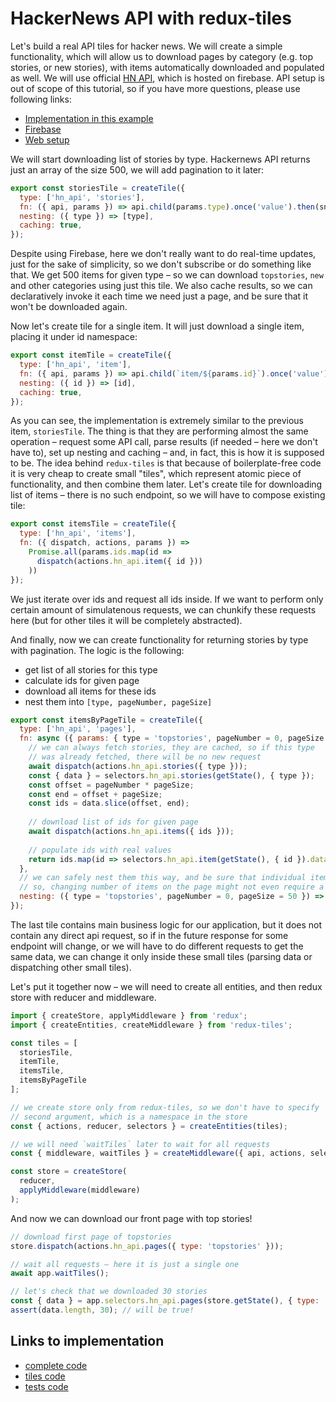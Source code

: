 # HackerNews API with redux-tiles

Let's build a real API tiles for hacker news. We will create a simple functionality, which will allow us to download pages by category (e.g. top stories, or new stories), with items automatically downloaded and populated as well.
We will use official [HN API](https://github.com/HackerNews/API), which is hosted on firebase. API setup is out of scope of this tutorial, so if you have more questions, please use following links:
- [Implementation in this example](https://github.com/Bloomca/redux-tiles/blob/master/examples/hacker-news-api/api.js)
- [Firebase](https://firebase.google.com/)
- [Web setup](https://firebase.google.com/docs/web/setup)

We will start downloading list of stories by type. Hackernews API returns just an array of the size 500, we will add pagination to it later:

```javascript
export const storiesTile = createTile({
  type: ['hn_api', 'stories'],
  fn: ({ api, params }) => api.child(params.type).once('value').then(snapshot => snapshot.val()),
  nesting: ({ type }) => [type],
  caching: true,
});
```

Despite using Firebase, here we don't really want to do real-time updates, just for the sake of simplicity, so we don't subscribe or do something like that. We get 500 items for given type – so we can download `topstories`, `new` and other categories using just this tile. We also cache results, so we can declaratively invoke it each time we need just a page, and be sure that it won't be downloaded again.

Now let's create tile for a single item. It will just download a single item, placing it under id namespace:

```javascript
export const itemTile = createTile({
  type: ['hn_api', 'item'],
  fn: ({ api, params }) => api.child(`item/${params.id}`).once('value').then(snapshot => snapshot.val()) ,
  nesting: ({ id }) => [id],
  caching: true,
});
```

As you can see, the implementation is extremely similar to the previous item, `storiesTile`. The thing is that they are performing almost the same operation – request some API call, parse results (if needed – here we don't have to), set up nesting and caching – and, in fact, this is how it is supposed to be. The idea behind `redux-tiles` is that because of boilerplate-free code it is very cheap to create small "tiles", which represent atomic piece of functionality, and then combine them later.
Let's create tile for downloading list of items – there is no such endpoint, so we will have to compose existing tile:

```javascript
export const itemsTile = createTile({
  type: ['hn_api', 'items'],
  fn: ({ dispatch, actions, params }) =>
    Promise.all(params.ids.map(id =>
      dispatch(actions.hn_api.item({ id }))
    ))
});
```

We just iterate over ids and request all ids inside. If we want to perform only certain amount of simulatenous requests, we can chunkify these requests here (but for other tiles it will be completely abstracted).

And finally, now we can create functionality for returning stories by type with pagination. The logic is the following:
- get list of all stories for this type
- calculate ids for given page
- download all items for these ids
- nest them into `[type, pageNumber, pageSize]`

```javascript
export const itemsByPageTile = createTile({
  type: ['hn_api', 'pages'],
  fn: async ({ params: { type = 'topstories', pageNumber = 0, pageSize = 30 }, selectors, getState, actions, dispatch }) => {
    // we can always fetch stories, they are cached, so if this type
    // was already fetched, there will be no new request
    await dispatch(actions.hn_api.stories({ type }));
    const { data } = selectors.hn_api.stories(getState(), { type });
    const offset = pageNumber * pageSize;
    const end = offset + pageSize;
    const ids = data.slice(offset, end);
    
    // download list of ids for given page
    await dispatch(actions.hn_api.items({ ids }));
    
    // populate ids with real values
    return ids.map(id => selectors.hn_api.item(getState(), { id }).data);
  },
  // we can safely nest them this way, and be sure that individual items will be cached
  // so, changing number of items on the page might not even require a single new request
  nesting: ({ type = 'topstories', pageNumber = 0, pageSize = 50 }) => [type, pageSize, pageNumber],
});
```

The last tile contains main business logic for our application, but it does not contain any direct api request, so if in the future response for some endpoint will change, or we will have to do different requests to get the same data, we can change it only inside these small tiles (parsing data or dispatching other small tiles).

Let's put it together now – we will need to create all entities, and then redux store with reducer and middleware.

```javascript
import { createStore, applyMiddleware } from 'redux';
import { createEntities, createMiddleware } from 'redux-tiles';

const tiles = [
  storiesTile,
  itemTile,
  itemsTile,
  itemsByPageTile
];

// we create store only from redux-tiles, so we don't have to specify
// second argument, which is a namespace in the store
const { actions, reducer, selectors } = createEntities(tiles);

// we will need `waitTiles` later to wait for all requests
const { middleware, waitTiles } = createMiddleware({ api, actions, selectors });

const store = createStore(
  reducer,
  applyMiddleware(middleware)
);
```

And now we can download our front page with top stories!

```javascript
// download first page of topstories
store.dispatch(actions.hn_api.pages({ type: 'topstories' }));

// wait all requests – here it is just a single one
await app.waitTiles();

// let's check that we downloaded 30 stories
const { data } = app.selectors.hn_api.pages(store.getState(), { type: 'topstories' });
assert(data.length, 30); // will be true!
```

## Links to implementation

- [complete code](https://github.com/Bloomca/redux-tiles/tree/master/examples/hacker-news-api)
- [tiles code](https://github.com/Bloomca/redux-tiles/blob/master/examples/hacker-news-api/hn-tiles.js)
- [tests code](https://github.com/Bloomca/redux-tiles/blob/master/examples/hacker-news-api/__test__/app.spec.js)